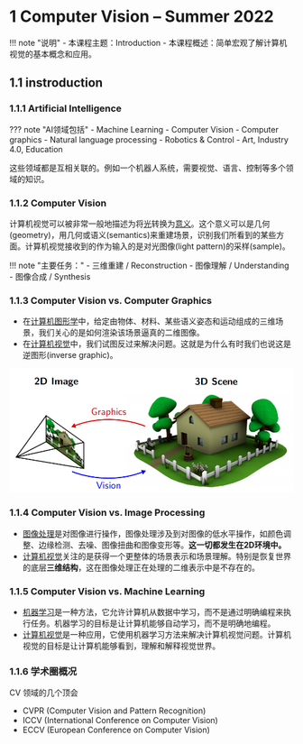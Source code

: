 # 1 Computer Vision – Summer 2022

!!! note "说明"
    - 本课程主题：Introduction
    - 本课程概述：简单宏观了解计算机视觉的基本概念和应用。

## 1.1 instroduction

### 1.1.1 Artificial Intelligence

??? note "AI领域包括"
    - Machine Learning
    - Computer Vision
    - Computer graphics
    - Natural language processing
    - Robotics & Control
    - Art, Industry 4.0, Education

这些领域都是互相关联的。例如一个机器人系统，需要视觉、语言、控制等多个领域的知识。

### 1.1.2 Computer Vision

计算机视觉可以被非常一般地描述为将<u>光</u>转换为<u>意义</u>。这个意义可以是几何(geometry)，用几何或语义(semantics)来重建场景，识别我们所看到的某些方面。计算机视觉接收到的作为输入的是对光图像(light pattern)的采样(sample)。

!!! note "主要任务："
    - 三维重建 / Reconstruction
    - 图像理解 / Understanding
    - 图像合成 / Synthesis

### 1.1.3 Computer Vision vs. Computer Graphics

- 在<u>计算机图形学</u>中，给定由物体、材料、某些语义姿态和运动组成的三维场景，我们关心的是如何渲染该场景逼真的二维图像。
- 在<u>计算机视觉</u>中，我们试图反过来解决问题。这就是为什么有时我们也说这是逆图形(inverse graphic)。

![Computer Vision vs. Computer Graphics](images/image.png)

### 1.1.4 Computer Vision vs. Image Processing

- <u>图像处理</u>是对图像进行操作，图像处理涉及到对图像的低水平操作，如颜色调整、边缘检测、去噪、图像扭曲和图像变形等。**这一切都发生在2D环境中。**
- <u>计算机视觉</u>关注的是获得一个更整体的场景表示和场景理解。特别是恢复世界的底层**三维结构**，这在图像处理正在处理的二维表示中是不存在的。

### 1.1.5 Computer Vision vs. Machine Learning

- <u>机器学习</u>是一种方法，它允许计算机从数据中学习，而不是通过明确编程来执行任务。机器学习的目标是让计算机能够自动学习，而不是明确地编程。
- <u>计算机视觉</u>是一种应用，它使用机器学习方法来解决计算机视觉问题。计算机视觉的目标是让计算机能够看到，理解和解释视觉世界。

### 1.1.6 学术圈概况

CV 领域的几个顶会

- CVPR (Computer Vision and Pattern Recognition)
- ICCV (International Conference on Computer Vision)
- ECCV (European Conference on Computer Vision)
